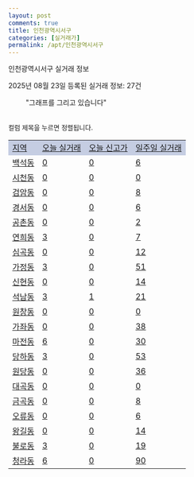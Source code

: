 ```yaml
---
layout: post
comments: true
title: 인천광역시서구
categories: [실거래가]
permalink: /apt/인천광역시서구
---
```


인천광역시서구 실거래 정보

2025년 08월 23일 등록된 실거래 정보: 27건

<!--<script async src="https://pagead2.googlesyndication.com/pagead/js/adsbygoogle.js?client=ca-pub-3485438051770037"
 crossorigin="anonymous"></script>-->

<script type="text/javascript">
  google.charts.load('current', {'packages':['corechart']});
  google.charts.setOnLoadCallback(drawChart);

  function drawChart() {
    var data = google.visualization.arrayToDataTable([['거래일', '매매', '전월세', '전매'], ['21-01', 21, 7, 0], ['21-02', 0, 3, 0], ['21-03', 1, 7, 0], ['21-04', 0, 4, 0], ['21-05', 2, 0, 0], ['21-06', 3, 28, 0], ['21-07', 137, 132, 11], ['21-08', 552, 506, 70], ['21-09', 408, 680, 46], ['21-10', 405, 743, 36], ['21-11', 242, 647, 19], ['21-12', 190, 610, 18], ['22-01', 159, 640, 35], ['22-02', 140, 706, 45], ['22-03', 230, 800, 32], ['22-04', 295, 909, 78], ['22-05', 269, 867, 46], ['22-06', 194, 773, 69], ['22-07', 130, 802, 20], ['22-08', 13, 170, 6], ['23-07', 0, 8, 0], ['23-08', 1, 8, 1], ['23-09', 0, 6, 0], ['23-10', 43, 152, 5], ['23-11', 302, 770, 30], ['23-12', 355, 939, 27], ['24-01', 5, 34, 0], ['24-02', 1, 8, 0], ['24-03', 1, 10, 0], ['24-04', 0, 4, 0], ['24-05', 1, 15, 0], ['24-06', 1, 7, 0], ['24-07', 14, 45, 1], ['24-08', 456, 596, 16], ['24-09', 392, 630, 14], ['24-10', 490, 270, 489], ['24-11', 156, 0, 156], ['24-12', 335, 335, 335], ['25-01', 319, 319, 319], ['25-02', 413, 413, 413], ['25-03', 594, 594, 594], ['25-04', 476, 476, 476], ['25-05', 555, 555, 555], ['25-06', 674, 674, 674], ['25-07', 401, 401, 401], ['25-08', 180, 180, 180]]);

    var options = {
      title: '최근 1년간 유형별 거래량 추이',
      legend: { position: 'bottom' }
    };

    setTimeout(function() {
        var chart = new google.visualization.LineChart(document.getElementById('columnchart_material'));
        chart.draw(data, (options));
        document.getElementById('loading').style.display = 'none';
        var dayLabel = (new Date()).getDay();
        if (dayLabel < 2) {
            sorttable.innerSortFunction.apply(document.getElementById('week'), []);
            sorttable.innerSortFunction.apply(document.getElementById('week'), []);        
        }
        else {
            sorttable.innerSortFunction.apply(document.getElementById('today'), []);
            sorttable.innerSortFunction.apply(document.getElementById('today'), []);
        }
    }, 200);

  }
</script>

<div id="loading" style="z-index:20; display: block; margin-left: 35px">"그래프를 그리고 있습니다"</div>
<div id="columnchart_material" style="width: 95%; margin-left: -35px; display: block"></div>
<!--<div style="width: 95%; margin-left: -35px; display: block">
      <script async src="https://pagead2.googlesyndication.com/pagead/js/adsbygoogle.js?client=ca-pub-3485438051770037"
          crossorigin="anonymous"></script>
      <ins class="adsbygoogle"
          style="display:block"
          data-ad-format="fluid"
          data-ad-layout-key="-fb+5w+4e-db+86"
          data-ad-client="ca-pub-3485438051770037"
          data-ad-slot="1827090281"></ins>
      <script>
          (adsbygoogle = window.adsbygoogle || []).push({});
      </script>
</div>-->
<br>

<font size='small' style='font-size: small;'>컬럼 제목을 누르면 정렬됩니다.</font>
<table class="sortable">
  <tr style='background-color: rgba(114, 132, 186,0.4);'>
    <td id="region"><a href="#">지역</a></td>
    <td id="today"><a href="#">오늘 실거래</a></td>
    <td id="today_new"><a href="#">오늘 신고가</a></td>
    <td id="week"><a href="#">일주일 실거래</a></td>
  </tr>

  
  <tr class="item">
    <td><a href="인천광역시서구백석동">백석동</a></td>
    <td><a href="인천광역시서구백석동">0</a></td>
    <td><a href="인천광역시서구백석동">0</a></td>
    <td><a href="인천광역시서구백석동">6</a></td>
  </tr>
    

  <tr class="item">
    <td><a href="인천광역시서구시천동">시천동</a></td>
    <td><a href="인천광역시서구시천동">0</a></td>
    <td><a href="인천광역시서구시천동">0</a></td>
    <td><a href="인천광역시서구시천동">0</a></td>
  </tr>
    

  <tr class="item">
    <td><a href="인천광역시서구검암동">검암동</a></td>
    <td><a href="인천광역시서구검암동">0</a></td>
    <td><a href="인천광역시서구검암동">0</a></td>
    <td><a href="인천광역시서구검암동">8</a></td>
  </tr>
    

  <tr class="item">
    <td><a href="인천광역시서구경서동">경서동</a></td>
    <td><a href="인천광역시서구경서동">0</a></td>
    <td><a href="인천광역시서구경서동">0</a></td>
    <td><a href="인천광역시서구경서동">6</a></td>
  </tr>
    

  <tr class="item">
    <td><a href="인천광역시서구공촌동">공촌동</a></td>
    <td><a href="인천광역시서구공촌동">0</a></td>
    <td><a href="인천광역시서구공촌동">0</a></td>
    <td><a href="인천광역시서구공촌동">2</a></td>
  </tr>
    

  <tr class="item">
    <td><a href="인천광역시서구연희동">연희동</a></td>
    <td><a href="인천광역시서구연희동">3</a></td>
    <td><a href="인천광역시서구연희동">0</a></td>
    <td><a href="인천광역시서구연희동">7</a></td>
  </tr>
    

  <tr class="item">
    <td><a href="인천광역시서구심곡동">심곡동</a></td>
    <td><a href="인천광역시서구심곡동">0</a></td>
    <td><a href="인천광역시서구심곡동">0</a></td>
    <td><a href="인천광역시서구심곡동">12</a></td>
  </tr>
    

  <tr class="item">
    <td><a href="인천광역시서구가정동">가정동</a></td>
    <td><a href="인천광역시서구가정동">3</a></td>
    <td><a href="인천광역시서구가정동">0</a></td>
    <td><a href="인천광역시서구가정동">51</a></td>
  </tr>
    

  <tr class="item">
    <td><a href="인천광역시서구신현동">신현동</a></td>
    <td><a href="인천광역시서구신현동">0</a></td>
    <td><a href="인천광역시서구신현동">0</a></td>
    <td><a href="인천광역시서구신현동">14</a></td>
  </tr>
    

  <tr class="item">
    <td><a href="인천광역시서구석남동">석남동</a></td>
    <td><a href="인천광역시서구석남동">3</a></td>
    <td><a href="인천광역시서구석남동">1</a></td>
    <td><a href="인천광역시서구석남동">21</a></td>
  </tr>
    

  <tr class="item">
    <td><a href="인천광역시서구원창동">원창동</a></td>
    <td><a href="인천광역시서구원창동">0</a></td>
    <td><a href="인천광역시서구원창동">0</a></td>
    <td><a href="인천광역시서구원창동">0</a></td>
  </tr>
    

  <tr class="item">
    <td><a href="인천광역시서구가좌동">가좌동</a></td>
    <td><a href="인천광역시서구가좌동">0</a></td>
    <td><a href="인천광역시서구가좌동">0</a></td>
    <td><a href="인천광역시서구가좌동">38</a></td>
  </tr>
    

  <tr class="item">
    <td><a href="인천광역시서구마전동">마전동</a></td>
    <td><a href="인천광역시서구마전동">6</a></td>
    <td><a href="인천광역시서구마전동">0</a></td>
    <td><a href="인천광역시서구마전동">30</a></td>
  </tr>
    

  <tr class="item">
    <td><a href="인천광역시서구당하동">당하동</a></td>
    <td><a href="인천광역시서구당하동">3</a></td>
    <td><a href="인천광역시서구당하동">0</a></td>
    <td><a href="인천광역시서구당하동">53</a></td>
  </tr>
    

  <tr class="item">
    <td><a href="인천광역시서구원당동">원당동</a></td>
    <td><a href="인천광역시서구원당동">0</a></td>
    <td><a href="인천광역시서구원당동">0</a></td>
    <td><a href="인천광역시서구원당동">36</a></td>
  </tr>
    

  <tr class="item">
    <td><a href="인천광역시서구대곡동">대곡동</a></td>
    <td><a href="인천광역시서구대곡동">0</a></td>
    <td><a href="인천광역시서구대곡동">0</a></td>
    <td><a href="인천광역시서구대곡동">0</a></td>
  </tr>
    

  <tr class="item">
    <td><a href="인천광역시서구금곡동">금곡동</a></td>
    <td><a href="인천광역시서구금곡동">0</a></td>
    <td><a href="인천광역시서구금곡동">0</a></td>
    <td><a href="인천광역시서구금곡동">8</a></td>
  </tr>
    

  <tr class="item">
    <td><a href="인천광역시서구오류동">오류동</a></td>
    <td><a href="인천광역시서구오류동">0</a></td>
    <td><a href="인천광역시서구오류동">0</a></td>
    <td><a href="인천광역시서구오류동">6</a></td>
  </tr>
    

  <tr class="item">
    <td><a href="인천광역시서구왕길동">왕길동</a></td>
    <td><a href="인천광역시서구왕길동">0</a></td>
    <td><a href="인천광역시서구왕길동">0</a></td>
    <td><a href="인천광역시서구왕길동">14</a></td>
  </tr>
    

  <tr class="item">
    <td><a href="인천광역시서구불로동">불로동</a></td>
    <td><a href="인천광역시서구불로동">3</a></td>
    <td><a href="인천광역시서구불로동">0</a></td>
    <td><a href="인천광역시서구불로동">19</a></td>
  </tr>
    

  <tr class="item">
    <td><a href="인천광역시서구청라동">청라동</a></td>
    <td><a href="인천광역시서구청라동">6</a></td>
    <td><a href="인천광역시서구청라동">0</a></td>
    <td><a href="인천광역시서구청라동">90</a></td>
  </tr>
    


</table>


    